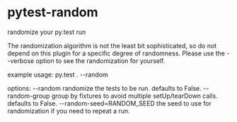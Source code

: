 pytest-random
=============

randomize your py.test run

The randomization algorithm is not the least bit sophisticated, so do not depend on this plugin for a specific degree of randomness. Please use the --verbose option to see the randomization for yourself.

example usage:
    py.test . --random

options:
    --random            randomize the tests to be run. defaults to False.
    --random-group      group by fixtures to avoid multiple setUp/tearDown
                        calls. defaults to False.
    --random-seed=RANDOM_SEED
                        the seed to use for randomization if you need to
                        repeat a run.

